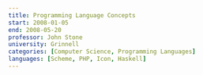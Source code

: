 ```yaml
---
title: Programming Language Concepts
start: 2008-01-05
end: 2008-05-20
professor: John Stone
university: Grinnell
categories: [Computer Science, Programming Languages]
languages: [Scheme, PHP, Icon, Haskell]
---
```

